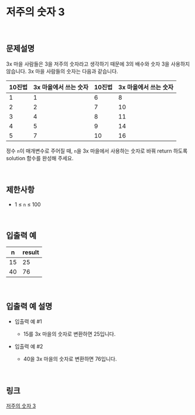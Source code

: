 # 저주의 숫자 3

<br>

## 문제설명
3x 마을 사람들은 3을 저주의 숫자라고 생각하기 때문에 3의 배수와 숫자 3을 사용하지 않습니다. 3x 마을 사람들의 숫자는 다음과 같습니다.

| 10진법 | 3x 마을에서 쓰는 숫자 | 10진법 | 3x 마을에서 쓰는 숫자 |
|---|---|---|---|
| 1 | 1 | 6 | 8 |
| 2 | 2 | 7 | 10 |
| 3 | 4 | 8 | 11 |
| 4 | 5 | 9 | 14 |
| 5 | 7 | 10 | 16 |

정수 `n`이 매개변수로 주어질 때, `n`을 3x 마을에서 사용하는 숫자로 바꿔 return 하도록 solution 함수를 완성해 주세요.

<br>

## 제한사항
- 1 ≤ `n` ≤ 100

<br>

## 입출력 예
| n | result |
|---|---|
| 15 | 25 |
| 40 | 76 |

<br>

## 입출력 예 설명
- 입출력 예 #1
    - 15를 3x 마을의 숫자로 변환하면 25입니다.

- 입출력 예 #2
    - 40을 3x 마을의 숫자로 변환하면 76입니다.

<br>

## 링크
[저주의 숫자 3](https://school.programmers.co.kr/learn/courses/30/lessons/120871)
